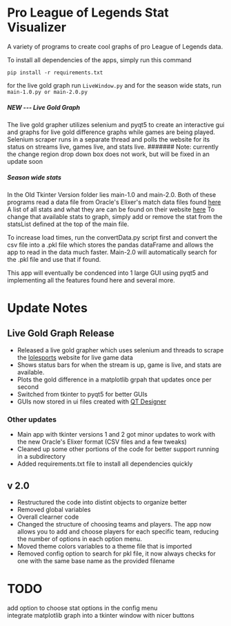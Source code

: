 # Pro League of Legends Stat Visualizer

A variety of programs to create cool graphs of pro League of Legends data.

To install all dependencies of the apps, simply run this command
```
pip install -r requirements.txt
```
for the live gold graph run ```LiveWindow.py```
and for the season wide stats, run ```main-1.0.py or main-2.0.py```

##### NEW --- Live Gold Graph

The live gold grapher utilizes selenium and pyqt5 to create an interactive gui and graphs for live gold difference graphs while games are being played. Selenium scraper runs in a separate thread and polls the website for its status on streams live, games live, and stats live. 
####### Note: currently the change region drop down box does not work, but will be fixed in an update soon

##### Season wide stats
In the Old Tkinter Version folder lies main-1.0 and main-2.0. Both of these programs read a data file from Oracle's Elixer's match data files found [here](https://oracleselixir.com/tools/downloads)
A list of all stats and what they are can be found on their website [here](https://oracleselixir.com/definitions)
To change that available stats to graph, simply add or remove the stat from the  statsList defined at the top of the main file.

To increase load times, run the convertData.py script first and convert the csv file into a .pkl file which stores the pandas dataFrame and allows the app to read in the data much faster. Main-2.0 will automatically search for the .pkl file and use that if found. 

This app will eventually be condenced into 1 large GUI using pyqt5 and implementing all the features found here and several more.

# Update Notes
## Live Gold Graph Release
* Released a live gold grapher which uses selenium and threads to scrape the [lolesports](https://lolesports.com/schedule?leagues=lcs) website for live game data
* Shows status bars for when the stream is up, game is live, and stats are available.
* Plots the gold difference in a matplotlib grpah that updates once per second
* Switched from tkinter to pyqt5 for better GUIs
* GUIs now stored in ui files created with [QT Designer](https://www.qt.io/)

### Other updates
* Main app with tkinter versions 1 and 2 got minor updates to work with the new Oracle's Elixer format (CSV files and a few tweaks)
* Cleaned up some other portions of the code for better support running in a subdirectory
* Added requirements.txt file to install all dependencies quickly

## v 2.0
* Restructured the code into distint objects to organize better
* Removed global variables
* Overall clearner code
* Changed the structure of choosing teams and players. The app now allows you to add and choose players for each specific team, reducing the number of options in each option menu.
* Moved theme colors variables to a theme file that is imported
* Removed config option to search for pkl file, it now always checks for one with the same base name as the provided filename

# TODO
add option to choose stat options in the config menu                                                                
integrate matplotlib graph into a tkinter window with nicer buttons
